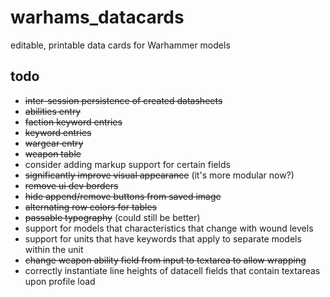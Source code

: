 # warhams_datacards
editable, printable data cards for Warhammer models

## todo

* ~~inter-session persistence of created datasheets~~
* ~~abilities entry~~
* ~~faction keyword entries~~
* ~~keyword entries~~
* ~~wargear entry~~
* ~~weapon table~~
* consider adding markup support for certain fields
* ~~significantly improve visual appearance~~ (it's more modular now?)
* ~~remove ui dev borders~~
* ~~hide append/remove buttons from saved image~~
* ~~alternating row colors for tables~~
* ~~passable typography~~ (could still be better)
* support for models that characteristics that change with wound levels
* support for units that have keywords that apply to separate models within the unit
* ~~change weapon ability field from input to textarea to allow wrapping~~
* correctly instantiate line heights of datacell fields that contain textareas upon profile load
